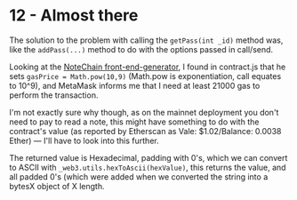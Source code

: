 # 12 - Almost there

The solution to the problem with calling the `getPass(int _id)` method was, like the `addPass(...)` method to do with the options passed in call/send.

Looking at the [NoteChain front-end-generator](https://gitlab.com/notechain/front-end-generator), I found in contract.js that he sets `gasPrice = Math.pow(10,9)` (Math.pow is exponentiation, call equates to 10^9), and MetaMask informs me that I need at least 21000 gas to perform the transaction.

I'm not exactly sure why though, as on the mainnet deployment you don't need to pay to read a note, this might have something to do with the contract's value (as reported by Etherscan as Vale: $1.02/Balance: 0.0038 Ether) &mdash; I'll have to look into this further.

The returned value is Hexadecimal, padding with 0's, which we can convert to ASCII with `_web3.utils.hexToAscii(hexValue)`, this returns the value, and all padded 0's (which were added when we converted the string into a bytesX object of X length.
